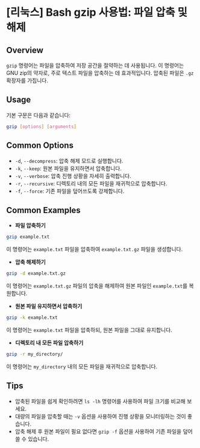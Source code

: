 # [리눅스] Bash gzip 사용법: 파일 압축 및 해제

## Overview
`gzip` 명령어는 파일을 압축하여 저장 공간을 절약하는 데 사용됩니다. 이 명령어는 GNU zip의 약자로, 주로 텍스트 파일을 압축하는 데 효과적입니다. 압축된 파일은 `.gz` 확장자를 가집니다.

## Usage
기본 구문은 다음과 같습니다:
```bash
gzip [options] [arguments]
```

## Common Options
- `-d`, `--decompress`: 압축 해제 모드로 실행합니다.
- `-k`, `--keep`: 원본 파일을 유지하면서 압축합니다.
- `-v`, `--verbose`: 압축 진행 상황을 자세히 출력합니다.
- `-r`, `--recursive`: 디렉토리 내의 모든 파일을 재귀적으로 압축합니다.
- `-f`, `--force`: 기존 파일을 덮어쓰도록 강제합니다.

## Common Examples
- **파일 압축하기**
```bash
gzip example.txt
```
이 명령어는 `example.txt` 파일을 압축하여 `example.txt.gz` 파일을 생성합니다.

- **압축 해제하기**
```bash
gzip -d example.txt.gz
```
이 명령어는 `example.txt.gz` 파일의 압축을 해제하여 원본 파일인 `example.txt`를 복원합니다.

- **원본 파일 유지하면서 압축하기**
```bash
gzip -k example.txt
```
이 명령어는 `example.txt` 파일을 압축하되, 원본 파일을 그대로 유지합니다.

- **디렉토리 내 모든 파일 압축하기**
```bash
gzip -r my_directory/
```
이 명령어는 `my_directory` 내의 모든 파일을 재귀적으로 압축합니다.

## Tips
- 압축된 파일을 쉽게 확인하려면 `ls -lh` 명령어를 사용하여 파일 크기를 비교해 보세요.
- 대량의 파일을 압축할 때는 `-v` 옵션을 사용하여 진행 상황을 모니터링하는 것이 좋습니다.
- 압축 해제 후 원본 파일이 필요 없다면 `gzip -f` 옵션을 사용하여 기존 파일을 덮어쓸 수 있습니다.